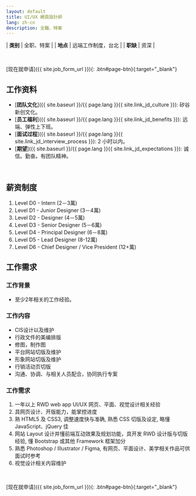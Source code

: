 ```yaml
---
layout: default
title: UI/UX 網頁設計師
lang: zh-cn
description: 全職、特案
---
```




| **类别** | 全职、特案 |
| **地点** | 远端工作制度，台北 |
| **职缺** | 资深 |

<br>

[现在就申请]({{ site.job_form_url }}){: .btn#page-btn}{:target="_blank"}

## 工作资料
- [**团队文化**]({{ site.baseurl }}/{{ page.lang }}{{ site.link_jd_culture }}): 矽谷新创文化。
- [**员工福利**]({{ site.baseurl }}/{{ page.lang }}{{ site.link_jd_benefits }}): 远端、弹性上下班。
- [**面试过程**]({{ site.baseurl }}/{{ page.lang }}{{ site.link_jd_interview_process }}): 2 小时以内。
- [**期望**]({{ site.baseurl }}/{{ page.lang }}{{ site.link_jd_expectations }}): 诚信。勤奋。有团队精神。

<br>

## 薪资制度

1. Level D0 - Intern (2－3萬)
1. Level D1 - Junior Designer (3－4萬)
1. Level D2 - Designer (4－5萬)
1. Level D3 - Senior Designer (5－6萬)
1. Level D4 - Principal Designer (6－8萬)
1. Level D5 - Lead Designer (8-12萬)
1. Level D6 - Chief Designer / Vice President (12+萬)

## 工作需求

### 工作背景
- 至少2年相关的工作经验。

### 工作内容
- CIS设计以及维护
- 行政文件的美编排版
- 修图，制作图
- 平台网站切版及维护
- 形象网站切版及维护
- 行销活动页切版
- 沟通、协调、与相关人员配合，协同执行专案

### 工作需求
1. 一年以上 RWD web app UI/UX 网页、平面、视觉设计相关经验
2. 具网页设计、开版能力，能掌控进度
3. 熟 HTML5 及 CSS3, 调整速度快与准确, 熟悉 CSS 切版及设定, 略懂 JavaScript、jQuery 佳
4. 网站 Layout 设计并懂前端互动效果及规划功能，具开发 RWD 设计版与切版经验,
懂 Bootstrap 或其他 Framework 框架加分
5. 熟悉 Photoshop / Illustrator / Figma, 有网页、平面设计、美学相关作品可供面试时参考
6. 视觉设计相关内容维护

<br>

[现在就申请]({{ site.job_form_url }}){: .btn#page-btn}{:target="_blank"}

<br>

